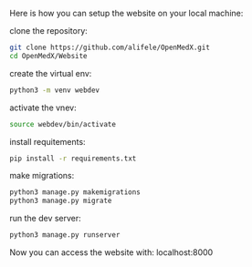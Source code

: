 Here is how you can setup the website on your local machine:

clone the repository:
```bash
git clone https://github.com/alifele/OpenMedX.git
cd OpenMedX/Website
```

create the virtual env:
```bash
python3 -m venv webdev

```

activate the vnev:
```bash
source webdev/bin/activate

```

install requitements:
```bash
pip install -r requirements.txt

```


make migrations:
```bash
python3 manage.py makemigrations
python3 manage.py migrate
```

run the dev server:
```bash
python3 manage.py runserver 

```

Now you can access the website with: localhost:8000




